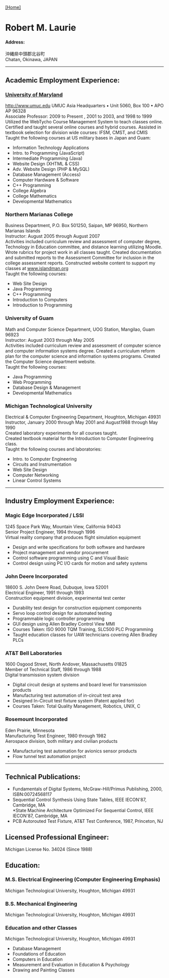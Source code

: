 [[Home]](index.md)

# Robert M. Laurie
 
#### Address:  

沖縄県中頭郡北谷町  
Chatan, Okinawa, JAPAN

---  

## Academic Employment Experience:

### [University of Maryland](http://www.umuc.edu)  
<http://www.umuc.edu>
UMUC Asia Headquarters • Unit 5060, Box 100 • APO AP 96328  
Associate Professor: 2009 to Present , 2001 to 2003, and 1998 to 1999  
Utilized the WebTycho Course Management System to teach classes online.  
Certified and taught several online courses and hybrid courses.
Assisted in textbook selection for division wide courses: IFSM, CMST, and CMIS  
Taught the following courses at US military bases in Japan and Guam:  
* Information Technology Applications
* Intro. to Programming (JavaScript)
* Intermediate Programming (Java)
* Website Design  (XHTML & CSS)
* Adv. Website Design (PHP & MySQL)
* Database Management (Access)
* Computer Hardware & Software 
* C++ Programming 
* College Algebra
* College Mathematics
* Developmental Mathematics
 
### Northern Marianas College  
Business Department, P.O. Box 501250, Saipan, MP 96950, Northern Marianas Islands  
Instructor: August 2005 through August 2007  
Activities included curriculum review and assessment of computer degree, Technology in Education committee, and distance learning utilizing Moodle.  
Wrote rubrics for project work in all classes taught. Created documentation and submitted reports to the Assessment Committee for inclusion in the college assessment reports.
Constructed website content to support my classes at www.islandman.org  
Taught the following courses: 
* Web Site Design 
* Java Programming 
* C++ Programming 
* Introduction to Computers 
* Introduction to Programming 
 
### University of Guam  
Math and Computer Science Department, UOG Station, Mangilao, Guam 96923  
Instructor: August 2003 through May 2005  
Activities included curriculum review and assessment of computer science and computer information systems degree. Created a curriculum reform plan for the computer science and information systems programs. Created the Computer Science department website.  
Taught the following courses:  
* Java Programming 
* Web Programming
* Database Design & Management
* Developmental Mathematics 
 
 
### Michigan Technological University  
Electrical & Computer Engineering Department, Houghton, Michigan 49931  
Instructor, January 2000 through May 2001 and August1988 through May 1990   
Created laboratory experiments for all courses taught.  
Created textbook material for the Introduction to Computer Engineering class.  
Taught the following courses and laboratories: 
 
* Intro. to Computer Engineering 
* Circuits and Instrumentation 
* Web Site Design
* Computer Networking 
* Linear Control Systems  

---
## Industry Employment Experience:

### Magic Edge Incorporated / LSSI
1245 Space Park Way, Mountain View, California 94043  
Senior Project Engineer, 1994 through 1996  
Virtual reality company that produces flight simulation equipment  
* Design and write specifications for both software and hardware  
* Project management and vendor procurement 
* Control software programming using C and Visual Basic 
* Control design using PC I/O cards for motion and safety systems  

### John Deere Incorporated  
18600 S. John Deere Road, Dubuque, Iowa 52001  
Electrical Engineer, 1991 through 1993  
Construction equipment division, experimental test center  
* Durability test design for construction equipment components 
* Servo loop control design for automated testing
* Programmable logic controller programming 
* GUI design using Allen Bradley Control View MMI 
* Courses Taken: ISO 9000 TQM Training, SLC500 PLC Programming 
* Taught education classes for UAW technicians covering Allen Bradley PLCs

### AT&T Bell Laboratories
1600 Osgood Street, North Andover, Massachusetts 01825  
Member of Technical Staff, 1986 through 1988  
Digital transmission system division  
* Digital circuit design at systems and board level for transmission products
* Manufacturing test automation of in-circuit test area
* Designed In-Circuit test fixture system (Patent applied for) 
* Courses Taken: Total Quality Management, Robotics, UNIX, C 

### Rosemount Incorporated  
Eden Prairie, Minnesota  
Manufacturing Test Engineer, 1980 through 1982  
Aerospace division, both military and civilian products  
* Manufacturing test automation for avionics sensor products 
* Flow tunnel test automation project  

---
 
## Technical Publications: 
* Fundamentals of Digital Systems, McGraw-Hill/Primus Publishing, 2000, ISBN:00724568117  
* Sequential Control Synthesis Using State Tables, IEEE IECON'87, 
Cambridge, MA   
*State Machine Architecture Optimized For Sequential Control,  IEEE IECON'87, 
Cambridge, MA   
* PCB Autorouted Test Fixture, AT&T Test Conference, 1987, Princeton, NJ

## Licensed Professional Engineer:
Michigan License No. 34024 (Since 1988) 
## Education:  
### M.S. Electrical Engineering (Computer Engineering Emphasis)  
Michigan Technological University, Houghton, Michigan 49931 

### B.S. Mechanical Engineering  
Michigan Technological University, Houghton, Michigan 49931  
### Education and other Classes  
Michigan Technological University, Houghton, Michigan 49931  

* Database Management
* Foundations of Education 
* Computers in Education
* Measurement and Evaluation in Education & Psychology  
* Drawing and Painting Classes
